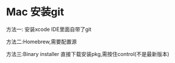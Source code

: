 # Mac 安装git

方法一: 安装xcode IDE里面自带了git

方法二:Homebrew,需要配置源

方法三:Binary installer 直接下载安装pkg,需按住control(不是最新版本)

